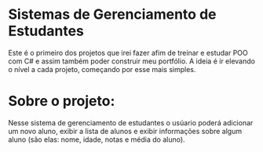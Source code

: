 # Sistemas de Gerenciamento de Estudantes
Este é o primeiro dos projetos que irei fazer afim de treinar e estudar POO com C# e assim também poder construir meu portfólio. A ideia é ir elevando o nível a cada projeto, começando por esse mais simples.

# Sobre o projeto:
Nesse sistema de gerenciamento de estudantes o usúario poderá adicionar um novo aluno, exibir a lista de alunos e exibir informações sobre algum aluno (são elas: nome, idade, notas e média do aluno).

